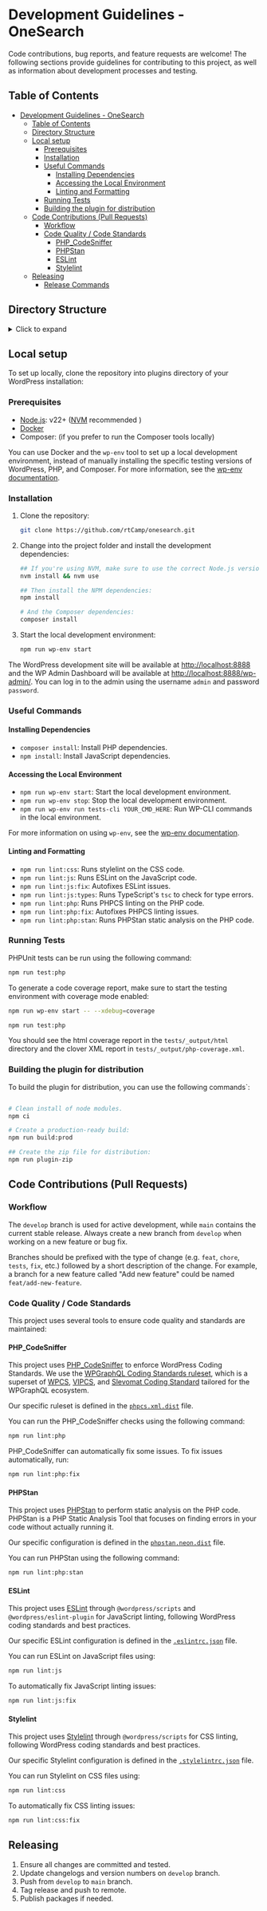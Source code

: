 # Development Guidelines - OneSearch

Code contributions, bug reports, and feature requests are welcome! The following sections provide guidelines for contributing to this project, as well as information about development processes and testing.

## Table of Contents

- [Development Guidelines - OneSearch](#development-guidelines---onesearch)
  - [Table of Contents](#table-of-contents)
  - [Directory Structure](#directory-structure)
  - [Local setup](#local-setup)
    - [Prerequisites](#prerequisites)
    - [Installation](#installation)
    - [Useful Commands](#useful-commands)
      - [Installing Dependencies](#installing-dependencies)
      - [Accessing the Local Environment](#accessing-the-local-environment)
      - [Linting and Formatting](#linting-and-formatting)
    - [Running Tests](#running-tests)
    - [Building the plugin for distribution](#building-the-plugin-for-distribution)
  - [Code Contributions (Pull Requests)](#code-contributions-pull-requests)
    - [Workflow](#workflow)
    - [Code Quality / Code Standards](#code-quality--code-standards)
      - [PHP\_CodeSniffer](#php_codesniffer)
      - [PHPStan](#phpstan)
      - [ESLint](#eslint)
      - [Stylelint](#stylelint)
  - [Releasing](#releasing)
    - [Release Commands](#release-commands)

## Directory Structure

<details>
<summary> Click to expand </summary>

```bash
.
├── .github/ # GitHub-specific files and CI/CD workflows.
│
│   # Non-php plugin assets.
├── assets/ 
│   └── @todo
│
│   # Project documentation.
├── docs/
│   ├── CODE_OF_CONDUCT.md
│   ├── CONTRIBUTING.md     # 👈 You are here.
│   ├── DEVELOPMENT.md
│   └── SECURITY.md
│
│   # PHP source files.
├── inc/
│   # Legacy files loaded via classmap.
│   ├── classes/
│   ├── traits/
│   │
│   ├── Autoloader.php # Wraps autoloader for WordPress.
│   └── Main.php  # Main plugin class, initializes modules.
│
│   # Tests
├── tests/
│   ├── _output/ # Generated results and caches.
│   │   ├── debug.log/ # `wp-env` debug log file.
│   ├── phpunit/ # PHPUnit tests.
│   │
│   └── bootstrap.php # PHPUnit bootstrapper

│   # Build directories
├── build/        # assets built by webpack
├── node_modules/ # Node.js dependencies
├── vendor/       # Composer dependencies
│
├── onesearch.php        # Root plugin entrypoint.
├── custom-functions.php # Global functions.
├── uninstall.php        # Plugin uninstall script.
│
│   # Important config files.
│   # .dist suffixes mean there may be a user-customized version without the suffix.
├── .editorconfig
├── .eslintrc.json
├── .nvmrc
├── .wp-env.json
├── babel.config.js
├── composer.json
├── package.json
├── phpcs.xml.dist
├── phpstan.neon.dist
├── phpunit.xml.dist
├── README.md
└── webpack.config.js
```

</details>

## Local setup

To set up locally, clone the repository into plugins directory of your WordPress installation:

### Prerequisites

- [Node.js](https://nodejs.org/): v22+ ([NVM](https://nvm.sh/) recommended )
- [Docker](https://www.docker.com/)
- Composer: (if you prefer to run the Composer tools locally)

You can use Docker and the `wp-env` tool to set up a local development environment, instead of manually installing the specific testing versions of WordPress, PHP, and Composer. For more information, see the [wp-env documentation](https://developer.wordpress.org/block-editor/packages/packages-env/).

### Installation

1. Clone the repository:

   ```bash
   git clone https://github.com/rtCamp/onesearch.git
   ```

2. Change into the project folder and install the development dependencies:

   ```bash
   ## If you're using NVM, make sure to use the correct Node.js version:
   nvm install && nvm use

   ## Then install the NPM dependencies:
   npm install

   # And the Composer dependencies:
   composer install
   ```

3. Start the local development environment:

   ```bash
   npm run wp-env start
   ```

The WordPress development site will be available at <http://localhost:8888> and the WP Admin Dashboard will be available at <http://localhost:8888/wp-admin/>. You can log in to the admin using the username `admin` and password `password`.

### Useful Commands

#### Installing Dependencies

- `composer install`: Install PHP dependencies.
- `npm install`: Install JavaScript dependencies.

#### Accessing the Local Environment

- `npm run wp-env start`: Start the local development environment.
- `npm run wp-env stop`: Stop the local development environment.
- `npm run wp-env run tests-cli YOUR_CMD_HERE`: Run WP-CLI commands in the local environment.

For more information on using `wp-env`, see the [wp-env documentation](https://developer.wordpress.org/block-editor/packages/packages-env/).

#### Linting and Formatting

- `npm run lint:css`:      Runs stylelint on the CSS code.
- `npm run lint:js`:       Runs ESLint on the JavaScript code.
- `npm run lint:js:fix`:   Autofixes ESLint issues.
- `npm run lint:js:types`: Runs TypeScript's `tsc` to check for type errors.
- `npm run lint:php`:      Runs PHPCS linting on the PHP code.
- `npm run lint:php:fix`:  Autofixes PHPCS linting issues.
- `npm run lint:php:stan`: Runs PHPStan static analysis on the PHP code.

### Running Tests

PHPUnit tests can be run using the following command:

```bash
npm run test:php
```

To generate a code coverage report, make sure to start the testing environment with coverage mode enabled:

```bash
npm run wp-env start -- --xdebug=coverage

npm run test:php
```

You should see the html coverage report in the `tests/_output/html` directory and the clover XML report in `tests/_output/php-coverage.xml`.


### Building the plugin for distribution

To build the plugin for distribution, you can use the following commands`:

```bash

# Clean install of node modules.
npm ci

# Create a production-ready build:
npm run build:prod

## Create the zip file for distribution:
npm run plugin-zip
```

## Code Contributions (Pull Requests)

### Workflow

The `develop` branch is used for active development, while `main` contains the current stable release. Always create a new branch from `develop` when working on a new feature or bug fix.

Branches should be prefixed with the type of change (e.g. `feat`, `chore`, `tests`, `fix`, etc.) followed by a short description of the change. For example, a branch for a new feature called "Add new feature" could be named `feat/add-new-feature`.

### Code Quality / Code Standards

This project uses several tools to ensure code quality and standards are maintained:

#### PHP_CodeSniffer

This project uses [PHP_CodeSniffer](https://github.com/PHPCSStandards/PHP_CodeSniffer/) to enforce WordPress Coding Standards. We use the [WPGraphQL Coding Standards ruleset](https://github.com/AxeWP/WPGraphQL-Coding-Standards), which is a superset of [WPCS](https://github.com/WordPress/WordPress-Coding-Standards), [VIPCS](https://github.com/Automattic/VIP-Coding-Standards), and [Slevomat Coding Standard](https://github.com/slevomat/coding-standard) tailored for the WPGraphQL ecosystem.

Our specific ruleset is defined in the [`phpcs.xml.dist`](../phpcs.xml.dist) file.

You can run the PHP_CodeSniffer checks using the following command:

```bash
npm run lint:php
```

PHP_CodeSniffer can automatically fix some issues. To fix issues automatically, run:

```bash
npm run lint:php:fix
```

#### PHPStan

This project uses [PHPStan](https://phpstan.org/) to perform static analysis on the PHP code. PHPStan is a PHP Static Analysis Tool that focuses on finding errors in your code without actually running it.

Our specific configuration is defined in the [`phpstan.neon.dist`](../phpstan.neon.dist) file.

You can run PHPStan using the following command:

```bash
npm run lint:php:stan
```

#### ESLint

This project uses [ESLint](https://eslint.org) through `@wordpress/scripts` and `@wordpress/eslint-plugin` for JavaScript linting, following WordPress coding standards and best practices.

Our specific ESLint configuration is defined in the [`.eslintrc.json`](../.eslintrc.json) file.

You can run ESLint on JavaScript files using:

```bash
npm run lint:js
```

To automatically fix JavaScript linting issues:

```bash
npm run lint:js:fix
```

#### Stylelint

This project uses [Stylelint](https://stylelint.io/) through `@wordpress/scripts` for CSS linting, following WordPress coding standards and best practices.

Our specific Stylelint configuration is defined in the [`.stylelintrc.json`](../.stylelintrc.json) file.

You can run Stylelint on CSS files using:

```bash
npm run lint:css
```

To automatically fix CSS linting issues:

```bash
npm run lint:css:fix
```

## Releasing

1. Ensure all changes are committed and tested.
2. Update changelogs and version numbers on `develop` branch.
3. Push from `develop` to `main` branch.
4. Tag release and push to remote.
5. Publish packages if needed.
